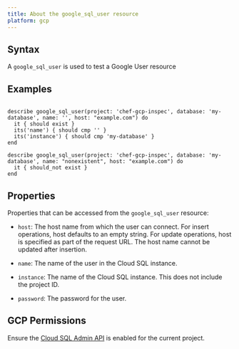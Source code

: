 ```yaml
---
title: About the google_sql_user resource
platform: gcp
---
```


## Syntax
A `google_sql_user` is used to test a Google User resource

## Examples
```

describe google_sql_user(project: 'chef-gcp-inspec', database: 'my-database', name: '', host: "example.com") do
  it { should exist }
  its('name') { should cmp '' }
  its('instance') { should cmp 'my-database' }
end

describe google_sql_user(project: 'chef-gcp-inspec', database: 'my-database', name: "nonexistent", host: "example.com") do
  it { should_not exist }
end
```

## Properties
Properties that can be accessed from the `google_sql_user` resource:


  * `host`: The host name from which the user can connect. For insert operations, host defaults to an empty string. For update operations, host is specified as part of the request URL. The host name cannot be updated after insertion.

  * `name`: The name of the user in the Cloud SQL instance.

  * `instance`: The name of the Cloud SQL instance. This does not include the project ID.

  * `password`: The password for the user.


## GCP Permissions

Ensure the [Cloud SQL Admin API](https://console.cloud.google.com/apis/library/sqladmin.googleapis.com/) is enabled for the current project.

